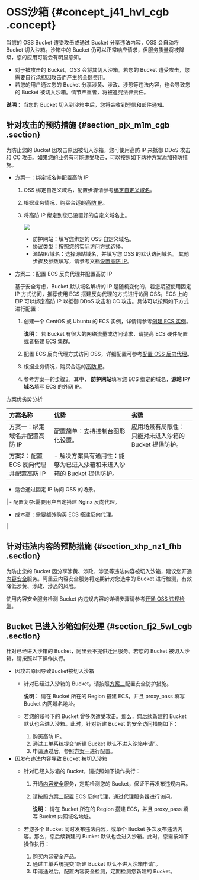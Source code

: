 # OSS沙箱 {#concept_j41_hvl_cgb .concept}

当您的 OSS Bucket 遭受攻击或通过 Bucket 分享违法内容，OSS 会自动将 Bucket 切入沙箱。沙箱中的 Bucket 仍可以正常响应请求，但服务质量将被降级，您的应用可能会有明显感知。

-   对于被攻击的 Bucket，OSS 会将其切入沙箱。若您的 Bucket 遭受攻击，您需要自行承担因攻击而产生的全额费用。
-   若您的用户通过您的 Bucket 分享涉黄、涉政、涉恐等违法内容，也会导致您的 Bucket 被切入沙箱。情节严重者，将被追究法律责任。

**说明：** 当您的 Bucket 切入到沙箱中后，您将会收到短信和邮件通知。

## 针对攻击的预防措施 {#section_pjx_m1m_cgb .section}

为防止您的 Bucket 因攻击原因被切入沙箱，您可使用高防 IP 来抵御 DDoS 攻击和 CC 攻击。如果您的业务有可能遭受攻击，可以按照如下两种方案添加预防措施。

-   方案一：绑定域名并配置高防 IP
    1.  OSS 绑定自定义域名，配置步骤请参考[绑定自定义域名](../../../../intl.zh-CN/控制台用户指南/管理存储空间/管理域名/绑定自定义域名.md#)。
    2.  根据业务情况，购买合适的[高防 IP](https://common-buy.aliyun.com/?spm=5176.10695662.958511.2.5f267a64VdiI7O&commodityCode=ddosBag#/buy)。
    3.  将高防 IP 绑定到您已设置好的自定义域名上。

        ![](http://static-aliyun-doc.oss-cn-hangzhou.aliyuncs.com/assets/img/79825/155624615334179_zh-CN.png)

        -   防护网站：填写您绑定的 OSS 自定义域名。
        -   协议类型：按照您的实际访问方式选择。
        -   源站IP/域名：选择源站域名，并填写您 OSS 的默认访问域名。
        其他步骤及参数填写，请参考文档[设置高防 IP](https://www.alibabacloud.com/help/doc-detail/63559.htm)。

-   方案二：配置 ECS 反向代理并配置高防 IP

    基于安全考虑，Bucket 默认域名解析的 IP 是随机变化的，若您期望使用固定 IP 方式访问，推荐使用 ECS 搭建反向代理的方式进行访问 OSS。ECS 上的 EIP 可以绑定高防 IP 以抵御 DDoS 攻击和 CC 攻击。具体可以按照如下方式进行配置：

    1.  创建一个 CentOS 或 Ubuntu 的 ECS 实例，详情请参考[创建 ECS 实例](../../../../intl.zh-CN/实例/创建实例/使用向导创建实例.md#)。

        **说明：** 若 Bucket 有很大的网络流量或访问请求，请提高 ECS 硬件配置或者搭建 ECS 集群。

    2.  配置 ECS 反向代理方式访问 OSS，详细配置可参考[配置 OSS 反向代理](https://www.alibabacloud.com/help/faq-detail/39544.htm)。
    3.  根据业务情况，购买合适的[高防 IP](https://common-buy.aliyun.com/?spm=5176.10695662.958511.2.5f267a64VdiI7O&commodityCode=ddosBag#/buy)。
    4.  参考方案一的[步骤3](#)。其中， **防护网站**填写您 ECS 绑定的域名，**源站 IP/域名**填写 ECS 的外网 IP。

方案优劣势分析

|方案名称|优势|劣势|
|:---|:-|:-|
|方案一：绑定域名并配置高防 IP|配置简单：支持控制台图形化设置。|应用场景有局限性：只能对未进入沙箱的 Bucket 提供防护。|
|方案2：配置 ECS 反向代理并配置高防 IP| -   解决方案具有通用性：能够为已进入沙箱和未进入沙箱的 Bucket 提供防护。
-   适合通过固定 IP 访问 OSS 的场景。

 | -   配置复杂:需要用户自定搭建 Nginx 反向代理。
-   成本高：需要额外购买 ECS 搭建反向代理。

 |

## 针对违法内容的预防措施 {#section_xhp_nz1_fhb .section}

为防止您的 Bucket 因分享涉黄、涉政、涉恐等违法内容被切入沙箱，建议您开通[内容安全](https://common-buy-intl.aliyun.com/?spm=a2796.11216674.994222.1.684e76506vP942&commodityCode=cdi_intl#/open)服务。阿里云内容安全服务将定期针对您选中的 Bucket 进行检测，有效降低涉黄、涉政、涉恐的风险。

使用内容安全服务检测 Bucket 内违规内容的详细步骤请参考[开通 OSS 违规检测](../../../../intl.zh-CN/用户指南/OSS违规检测.md#)。

## Bucket 已进入沙箱如何处理 {#section_fj2_5wl_cgb .section}

针对已经进入沙箱的 Bucket，阿里云不提供迁出服务。若您的 Bucket 被切入沙箱，请按照以下操作执行。

-   因攻击原因导致Bucket被切入沙箱
    -   针对已经进入沙箱的 Bucket，请按照[方案二](#)配置安全防护措施。

        **说明：** 请在 Bucket 所在的 Region 搭建 ECS，并且 proxy\_pass 填写 Bucket 内网域名地址。

    -   若您的账号下的 Bucket 曾多次遭受攻击。那么，您后续新建的 Bucket 默认也会进入沙箱。此时，针对新建 Bucket 的安全访问措施如下：
        1.  购买高防 IP。
        2.  通过工单系统提交“新建 Bucket 默认不进入沙箱申请”。
        3.  申请通过后，参照[方案一](#)进行配置。
-   因发布违法内容导致 Bucket 被切入沙箱
    -   针对已经入沙箱的 Bucket，请按照如下操作执行：
        1.  开通[内容安全](https://common-buy-intl.aliyun.com/?spm=a2796.11216674.994222.1.684e7650RNHNGW&commodityCode=cdi_intl&accounttraceid=88f905ca-7714-4dd6-b3e7-99b552094dbe#/open)服务，定期检测您的 Bucket，保证不再发布违规内容。
        2.  请按照[方案二](#)配置 ECS 反向代理，通过代理服务器进行访问。

            **说明：** 请在 Bucket 所在的 Region 搭建 ECS，并且 proxy\_pass 填写 Bucket 内网域名地址。

    -   若您多个 Bucket 同时发布违法内容，或单个 Bucket 多次发布违法内容。那么，您后续新建的 Bucket 默认也会进入沙箱。此时，您需按如下操作执行：
        1.  购买内容安全产品。
        2.  通过工单系统提交“新建 Bucket 默认不进入沙箱申请”。
        3.  申请通过后，配置内容安全检测，定期检测您新建的 Bucket。

